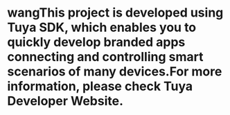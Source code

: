 # wangThis project is developed using Tuya SDK, which enables you to quickly develop branded apps connecting and controlling smart scenarios of many devices.For more information, please check Tuya Developer Website.
